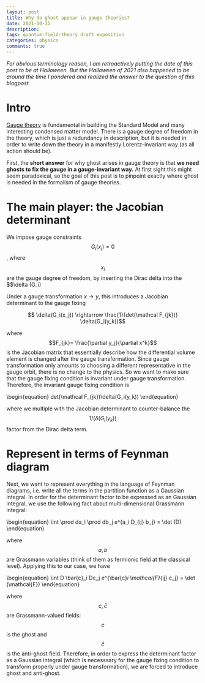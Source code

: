 ```yaml
---
layout: post
title: Why do ghost appear in gauge theories?
date: 2021-10-31
description: 
tags: quantum-field-theory draft exposition
categories: physics
comments: true
---
```


*For obvious terminology reason, I am retroactively putting the date of this post to be at Halloween. But the Halloween of 2021 also happened to be around the time I pondered and realized the answer to the question of this blogpost.*

# Intro

[Gauge theory](https://en.wikipedia.org/wiki/Gauge_theory) is fundamental in building the Standard Model and many interesting condensed matter model. There is a gauge degree of freedom in the theory, which is just a redundancy in description, but it is needed in order to write down the theory in a manifestly Lorentz-invariant way (as all action should be). 

First, the **short answer** for why ghost arises in gauge theory is that **we need ghosts to fix the gauge in a gauge-invariant way.** At first sight this might seem paradoxical, so the goal of this post is to pinpoint exactly where ghost is needed in the formalism of gauge theories. 

# The main player: the Jacobian determinant

We impose gauge constraints $$G_i(x_j)=0$$, where $$x_i$$ are the gauge degree of freedom, by inserting the Dirac delta into the $$\delta (G_i)


Under a gauge transformation $x\rightarrow y$, this introduces a Jacobian determinant to the gauge fixing

$$ \delta(G_i(x_j)) \rightarrow \frac{1}{det(\mathcal F_{jk})} \delta(G_i(y_k))$$ 

where $$F_{jk}= \frac{\partial y_j}{\partial x^k}$$ is the Jacobian matrix that essentially describe how the differential volume element is changed after the gauge transformation. Since gauge transformation only amounts to choosing a different representative in the gauge orbit, there is no change to the physics. So we want to make sure that the gauge fixing condition is invariant under gauge transformation. Therefore, the invariant gauge fixing condition is 

\begin{equation}
det(\mathcal F_{jk})\delta(G_i(y_k))
\end{equation}

where we multiple with the Jacobian determinant to counter-balance the $$1/(\delta(G_i(y_k))$$ factor from the Dirac delta term. 

# Represent in terms of Feynman diagram

Next, we want to represent everything in the language of Feynman diagrams, i.e. write all the terms in the partition function as a Gaussian integral. In order for the determinant factor to be expressed as an Gaussian integral, we use the following fact about multi-dimensional Grassmann integral: 

\begin{equation}
\int \prod da_i \prod db_j e^{a_i D_{ij} b_j} = \det (D)
\end{equation}

where $$a,b$$ are Grassmann variables (think of them as fermionic field at the classical level). Applying this to our case, we have 

\begin{equation}
\int D \bar{c}_i Dc_j e^{\bar{c}_i \mathcal{F}_{ij} c_j} = \det (\mathcal{F})
\end{equation}

where $$c, \bar{c}$$ are Grassmann-valued fields: $$c$$ is the ghost and $$\bar{c}$$ is the anti-ghost field. Therefore, in order to express the determinant factor as a Gaussian integral (which is necesssary for the gauge fixing condition to transform properly under gauge transformation), we are forced to introduce ghost and anti-ghost. 
















